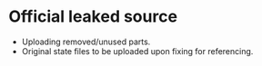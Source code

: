 # Official leaked source #
- Uploading removed/unused parts.
- Original state files to be uploaded upon fixing for referencing.
